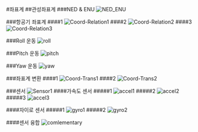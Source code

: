 #좌표계
##관성좌표계
###NED & ENU
![NED_ENU](https://www.dropbox.com/s/v6arzaa17dt59tg/NED_ENU_Global_coord.png?dl=1)

###항공기 좌표계
####1
![Coord-Relation1](https://www.dropbox.com/s/khoxixh8rh96b5h/coordinate1.png?dl=1)
####2
![Coord-Relation2](https://www.dropbox.com/s/dbp4e29tsjcf4bs/coordinate2.png?dl=1)
####3
![Coord-Relation3](https://www.dropbox.com/s/24p1j4yr2r245k1/coordinate3.png?dl=1)

###Roll 운동
![roll](https://www.dropbox.com/s/a8rzi7yc4d9l38g/roll.gif?dl=1)

###Pitch 운동
![pitch](https://www.dropbox.com/s/jdoqrjk41inbc6r/pitch.gif?dl=1)

###Yaw 운동
![yaw](https://www.dropbox.com/s/bhl96jgm993nioq/yaw.gif?dl=1)

###좌표계 변환
####1
![Coord-Trans1](https://www.dropbox.com/s/y0shsuooq16xdus/coordinate_trans1.png?dl=1)
####2
![Coord-Trans2](https://www.dropbox.com/s/hnnpa0ejom27sea/coordinate_trans2.png?dl=1)

###센서
![Sensor1](https://www.dropbox.com/s/yavv527wpito99n/sensor1.png?dl=1)
####가속도 센서
#####1
![accel1](https://www.dropbox.com/s/4n7540poaihf0nt/accel1.png?dl=1)
#####2
![accel2](https://www.dropbox.com/s/xrkp1na0x34cjuh/accel2.png?dl=1)
#####3
![accel3](https://www.dropbox.com/s/sjuudr0aj2wsde9/accel3.png?dl=1)

####자이로 센서
#####1
![gyro1](https://www.dropbox.com/s/6hrrrznbipzym4x/gyro1.png?dl=1)
#####2
![gyro2](https://www.dropbox.com/s/ljmmbpbl9oq8p2l/gyro2.png?dl=1)

####센서 융합
![comlementary](https://www.dropbox.com/s/eva0s83ud6i4onc/accel4.png?dl=1)

